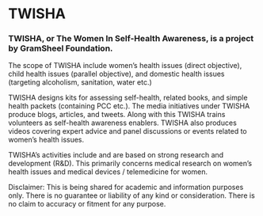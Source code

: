 # TWISHA 
### TWISHA, or The Women In Self-Health Awareness, is a project by GramSheel Foundation.

The scope of TWISHA include women’s health issues (direct objective), child health issues (parallel objective), and domestic health issues (targeting alcoholism, sanitation, water etc.)

TWISHA designs kits for assessing self-health, related books, and simple health packets (containing PCC etc.). The media initiatives under TWISHA produce blogs, articles, and tweets. Along with this TWISHA trains volunteers as self-health awareness enablers. TWISHA also produces videos covering expert advice and panel discussions or events related to women’s health issues.

TWISHA’s activities include and are based on strong research and development (R&D). This primarily concerns medical research on women’s health issues and medical devices / telemedicine for women.

Disclaimer: This is being shared for academic and information purposes only. There is no guarantee or liability of any kind or consideration. There is no claim to accuracy or fitment for any purpose.


